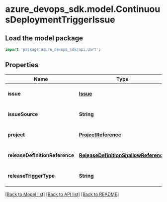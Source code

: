 # azure_devops_sdk.model.ContinuousDeploymentTriggerIssue

## Load the model package
```dart
import 'package:azure_devops_sdk/api.dart';
```

## Properties
Name | Type | Description | Notes
------------ | ------------- | ------------- | -------------
**issue** | [**Issue**](Issue.md) |  | [optional] [default to null]
**issueSource** | **String** |  | [optional] [default to null]
**project** | [**ProjectReference**](ProjectReference.md) |  | [optional] [default to null]
**releaseDefinitionReference** | [**ReleaseDefinitionShallowReference**](ReleaseDefinitionShallowReference.md) |  | [optional] [default to null]
**releaseTriggerType** | **String** |  | [optional] [default to null]

[[Back to Model list]](../README.md#documentation-for-models) [[Back to API list]](../README.md#documentation-for-api-endpoints) [[Back to README]](../README.md)


